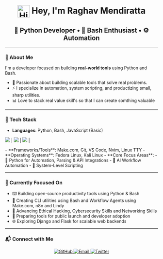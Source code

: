 <h1 align="center">
  <img src="https://camo.githubusercontent.com/d552948e7884c41fde2d32b9221d79f0df2076c7d824aaab954ca93f53d95884/68747470733a2f2f6d656469612e67697068792e636f6d2f6d656469612f6876524a434c467a6361737252346961377a2f67697068792e676966" alt="Hi!" width="40" style="vertical-align: middle;"> 
  Hey, I'm Raghav Mendiratta
</h1>
<h2 align="center">🐍 Python Developer • 📃 Bash Enthusiast • ⚙️ Automation</h2>
</p>

---

### 🧠 About Me

I'm a developer focused on building **real-world tools** using Python and Bash. 
- 🧠 Passionate about building scalable tools that solve real problems.
- ⚡ I specialize in automation, system scripting, and productizing small, sharp utilities.
- 📊 Love to stack real value skill's so that I can create somthing valuable

---

### 🧰 Tech Stack

- **Languages**: Python, Bash, JavaScript (Basic)
<p>
  <img src="https://img.shields.io/badge/Python-3776AB?style=for-the-badge&logo=python&logoColor=white"/> |
  <img src="https://img.shields.io/badge/Bash-121011?style=for-the-badge&logo=gnubash&logoColor=white"/> |
  <img src="https://img.shields.io/badge/JavaScript-F7DF1E?style=for-the-badge&logo=javascript&logoColor=black"/> |
</p>
- **Frameworks/Tools**: Make.com, Git, VS Code, Nvim, Linux TTY
- **Operating Systems**: Fedora Linux, Kali Linux  
- **Core Focus Areas**:
  - 🧩 Python for Automation, Parsing & API Integrations  
  - 🤖 AI Workflow Automation
  - 🔐 System-Level Scripting
    
---

### 🎯 Currently Focused On

- ⌨️ Building open-source productivity tools using Python & Bash  
- 🔧 Creating CLI utilities using Bash and Workflow Agents using Make.com, n8n and Lindy  
- 🔐 Advancing Ethical Hacking, Cybersecurity Skills and Networking Skills  
- 🚀 Preparing tools for public launch and developer adoption
- 🌐 Exploring Django and Flask for scalable web backends
  
---

### 📬 Connect with Me

<p align="center"> <a href="https://github.com/raghav-mendiratta" target="_blank"> <img src="https://img.shields.io/badge/GitHub-100000?style=for-the-badge&logo=github&logoColor=white" alt="GitHub"/> </a> <a href="mailto:raghav.mendiratta101@gmail.com" target="_blank"> <img src="https://img.shields.io/badge/Email-D14836?style=for-the-badge&logo=gmail&logoColor=white" alt="Email"/> </a> <a href="https://twitter.com/raghav__tweets" target="_blank"> <img src="https://img.shields.io/badge/Twitter-1DA1F2?style=for-the-badge&logo=twitter&logoColor=white" alt="Twitter"/> </a> </p>
